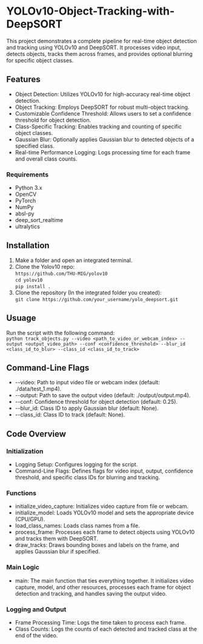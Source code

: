 # YOLOv10-Object-Tracking-with-DeepSORT

This project demonstrates a complete pipeline for real-time object detection and tracking using YOLOv10 and DeepSORT. It processes video input, detects objects, tracks them across frames, and provides optional blurring for specific object classes.

## Features

- Object Detection: Utilizes YOLOv10 for high-accuracy real-time object detection.
- Object Tracking: Employs DeepSORT for robust multi-object tracking.
- Customizable Confidence Threshold: Allows users to set a confidence threshold for object detection.
- Class-Specific Tracking: Enables tracking and counting of specific object classes.
- Gaussian Blur: Optionally applies Gaussian blur to detected objects of a specified class.
- Real-time Performance Logging: Logs processing time for each frame and overall class counts.

### Requirements

- Python 3.x
- OpenCV
- PyTorch
- NumPy
- absl-py
- deep_sort_realtime
- ultralytics

## Installation

1.   Make a folder and open an integrated terminal. 
2.   Clone the Yolov10 repo:</br>
      ```https://github.com/THU-MIG/yolov10```</br>
      ```cd yolov10```</br>
     ```pip install .```
3.   Clone the repository (In the integrated folder you created):</br>
   ```git clone https://github.com/your_username/yolo_deepsort.git```

## Usuage

Run the script with the following command:</br>
```python track_objects.py --video <path_to_video_or_webcam_index> --output <output_video_path> --conf <confidence_threshold> --blur_id <class_id_to_blur> --class_id <class_id_to_track>```

## Command-Line Flags

- --video: Path to input video file or webcam index (default: ./data/test_1.mp4).
- --output: Path to save the output video (default: ./output/output.mp4).
- --conf: Confidence threshold for object detection (default: 0.25).
- --blur_id: Class ID to apply Gaussian blur (default: None).
- --class_id: Class ID to track (default: None).

## Code Overview

### Initialization
- Logging Setup: Configures logging for the script.
- Command-Line Flags: Defines flags for video input, output, confidence threshold, and specific class IDs for blurring and tracking.

### Functions 

- initialize_video_capture: Initializes video capture from file or webcam.
- initialize_model: Loads YOLOv10 model and sets the appropriate device (CPU/GPU).
- load_class_names: Loads class names from a file.
- process_frame: Processes each frame to detect objects using YOLOv10 and tracks them with DeepSORT.
- draw_tracks: Draws bounding boxes and labels on the frame, and applies Gaussian blur if specified.

### Main Logic

- main: The main function that ties everything together. It initializes video capture, model, and other resources, processes each frame for object detection and tracking, and handles saving the output video.

### Logging and Output

- Frame Processing Time: Logs the time taken to process each frame.
- Class Counts: Logs the counts of each detected and tracked class at the end of the video.
